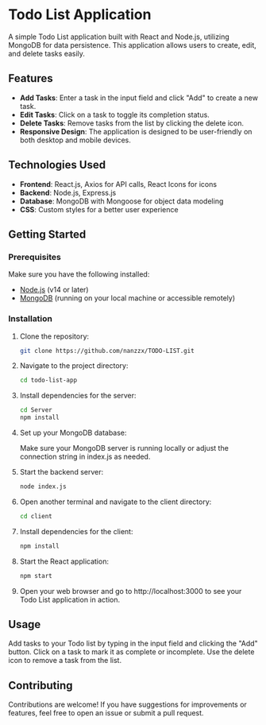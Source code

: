 # Todo List Application

A simple Todo List application built with React and Node.js, utilizing MongoDB for data persistence. This application allows users to create, edit, and delete tasks easily.

## Features

- **Add Tasks**: Enter a task in the input field and click "Add" to create a new task.
- **Edit Tasks**: Click on a task to toggle its completion status.
- **Delete Tasks**: Remove tasks from the list by clicking the delete icon.
- **Responsive Design**: The application is designed to be user-friendly on both desktop and mobile devices.

## Technologies Used

- **Frontend**: React.js, Axios for API calls, React Icons for icons
- **Backend**: Node.js, Express.js
- **Database**: MongoDB with Mongoose for object data modeling
- **CSS**: Custom styles for a better user experience

## Getting Started

### Prerequisites

Make sure you have the following installed:

- [Node.js](https://nodejs.org/en/download/) (v14 or later)
- [MongoDB](https://www.mongodb.com/try/download/community) (running on your local machine or accessible remotely)

### Installation

1. Clone the repository:

   ```bash
   git clone https://github.com/nanzzx/TODO-LIST.git

2. Navigate to the project directory:

    ```bash
    cd todo-list-app

3. Install dependencies for the server:

   ```bash
   cd Server
   npm install

4. Set up your MongoDB database:

   Make sure your MongoDB server is running locally or adjust the connection string in index.js as needed.

5. Start the backend server:

   ```bash
   node index.js
   
6. Open another terminal and navigate to the client directory:

   ```bash
   cd client

7. Install dependencies for the client:

   ```bash
   npm install

8. Start the React application:

   ```bash
   npm start

9. Open your web browser and go to http://localhost:3000 to see your Todo List application in action.

## Usage
Add tasks to your Todo list by typing in the input field and clicking the "Add" button.
Click on a task to mark it as complete or incomplete.
Use the delete icon to remove a task from the list.

## Contributing
Contributions are welcome! If you have suggestions for improvements or features, feel free to open an issue or submit a pull request.


